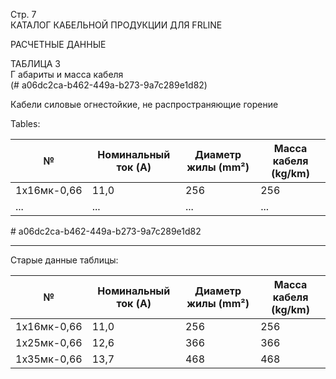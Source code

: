 Стр. 7  
КАТАЛОГ КАБЕЛЬНОЙ ПРОДУКЦИИ ДЛЯ FRLINE  

РАСЧЕТНЫЕ ДАННЫЕ

ТАБЛИЦА 3  
Г абариты и масса кабеля  
(\# a06dc2ca-b462-449a-b273-9a7c289e1d82)

Кабели силовые огнестойкие, не распространяющие горение  

Tables:

| № | Номинальный ток (A) | Диаметр жилы (mm²) | Масса кабеля (kg/km) |
|---|---------------------|--------------------|----------------------|
| 1x16мк-0,66 | 11,0 | 256 | 256 |
| ... | ... | ... | ... |

\# a06dc2ca-b462-449a-b273-9a7c289e1d82

---

Старые данные таблицы:

| № | Номинальный ток (A) | Диаметр жилы (mm²) | Масса кабеля (kg/km) |
|---|---------------------|--------------------|-----------------------|
| 1х16мк-0,66 | 11,0 | 256 | 256 |
| 1х25мк-0,66 | 12,6 | 366 | 366 |
| 1х35мк-0,66 | 13,7 | 468 | 468 |